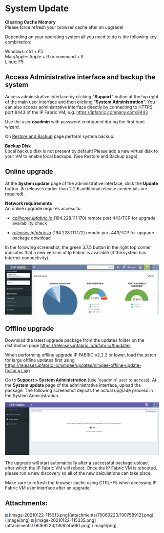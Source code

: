 # System Update

<div>

<div>

**Clearing Cache Memory**  
Please force refresh your browser cache after an upgrade!

Depending on your operating system all you need to do is the following
key combination:

Windows: ctrl + F5  
Mac/Apple: Apple + R or command + R  
Linux: F5

</div>

</div>

## Access Administrative interface and backup the system

Access administrative interface by clicking "**Support**" button at the
top right of the main user interface and then clicking "**System
Administration**". You can also access administrative interface directly
by connecting to HTTPS port 8443 of the IP Fabric VM, e.g.
<https://ipfabric.company.com:8443>

Use the user **osadmin** with password configured during the first boot
wizard.

On [Restore and Backup](Backup_and_restore) page perform system backup.

<div>

<div>

**Backup Disk**  
Local backup disk is not present by default! Please add a new virtual
disk to your VM to enable local backups. (See Restore and Backup page)

</div>

</div>

## Online upgrade

At the **System update** page of the administrative interface, click the
**Update** button. (In releases earlier than 2.2.6 additional release
credentials are required).

<div>

<div>

**Network requirements**  
An online upgrade requires access to:

-   [*callhome.ipfabric.io*](https://callhome.ipfabric.io) (194.228.111.170)
    remote port 443/TCP for upgrade availability check

-   [*releases.ipfabric.io*](https://releases.ipfabric.io) (194.228.111.172)
    remote port 443/TCP for upgrade package download

</div>

</div>

In the following screenshot, the green 3.7.5 button in the right top
corner indicates that a new version of Ip Fabric is available (if the
system has Internet connectivity).

<img src="attachments/79069223/1906245681.png" class="image-center" loading="lazy" data-image-src="attachments/79069223/1906245681.png" data-height="380" data-width="1161" data-unresolved-comment-count="0" data-linked-resource-id="1906245681" data-linked-resource-version="1" data-linked-resource-type="attachment" data-linked-resource-default-alias="image-20210122-115335.png" data-base-url="https://ipfabric.atlassian.net/wiki" data-linked-resource-content-type="image/png" data-linked-resource-container-id="79069223" data-linked-resource-container-version="22" data-media-id="ecaf8b7c-d676-4bff-8550-9e546b2f7dc6" data-media-type="file" alt="Green 3.7.5 button on the right top indicates that new version is available." />

## Offline upgrade

Download the latest upgrade package from the updates folder on the
distribution page <https://releases.ipfabric.io/ipfabric/#updates>

<div>

<div>

When performing offline upgrade IP FABRIC v2.2.2 or lower, load the
patch for large offline updates first using
<https://releases.ipfabric.io/nimpee/updates/nimpee-offline-update-fix.tar.gz.sig>

</div>

</div>

Go to **Support \> System Administration** (use 'osadmin' user to
access). At the **System update** page of the administrative interface,
upload the package. The following screenshot depicts the actual upgrade
process in the System Administration.

<img src="attachments/79069223/1907589121.png" class="image-center" loading="lazy" data-image-src="attachments/79069223/1907589121.png" data-height="432" data-width="1267" data-unresolved-comment-count="0" data-linked-resource-id="1907589121" data-linked-resource-version="1" data-linked-resource-type="attachment" data-linked-resource-default-alias="image-20210122-115013.png" data-base-url="https://ipfabric.atlassian.net/wiki" data-linked-resource-content-type="image/png" data-linked-resource-container-id="79069223" data-linked-resource-container-version="22" data-media-id="cb313681-e18d-446f-992a-96577e2c5b32" data-media-type="file" alt="Performing upgrade in System Administration" />

The upgrade will start automatically after a successful package upload,
after which the IP Fabric VM will reboot. Once the IP Fabric VM is
rebooted, please run a new discovery so all of the new calculations can
take place.

Make sure to refresh the browser cache using CTRL+F5 when accessing IP
Fabric VM user interface after an upgrade.

<div class="pageSectionHeader">

## Attachments:

</div>

<div class="greybox" align="left">

<img src="images/icons/bullet_blue.gif" width="8" height="8" />
[image-20210122-115013.png](attachments/79069223/1907589121.png)
(image/png)  
<img src="images/icons/bullet_blue.gif" width="8" height="8" />
[image-20210122-115335.png](attachments/79069223/1906245681.png)
(image/png)  

</div>
